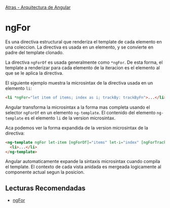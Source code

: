 [Atras - Arquitectura de Angular](https://github.com/Maticor93/DA2-Tecnologia/blob/angular/angular-architecture.md)

# ngFor

Es una directiva estructural que renderiza el template de cada elemento en una coleccion. La directiva es usada en un elemento, y se convierte en padre del template clonado.

La directiva `ngForOf` es usada generalmente como `*ngFor`. De esta forma, el template a renderizar para cada elemento de la iteracion es el elemento al que se le aplica la directiva.

El siguiente ejemplo muestra la microsintax de la directiva usada en un elemento `li`:

```HTML
<li *ngFor="let item of items; index as i; trackBy: trackByFn">...</li>
```

Angular transforma la microsintax a la forma mas completa usando el selector `ngForOf` en un elemento `ng-template`. El contenido del elemento `ng-template` es el elemento `li` de la version microsintax.

Aca podemos ver la forma expandida de la version microsintax de la directiva:

```HTML
<ng-template ngFor let-item [ngForOf]="items" let-i="index" [ngForTrackBy]="trackByFn">
  <li>...</li>
</ng-template>
```

Angular automaticamente expande la sintaxis microsintax cuando compila el template. El contexto de cada vista anidada es mergeada logicamente al componente actual segun la posicion.

## Lecturas Recomendadas

- [ngFor](https://angular.dev/api/common/NgFor)


